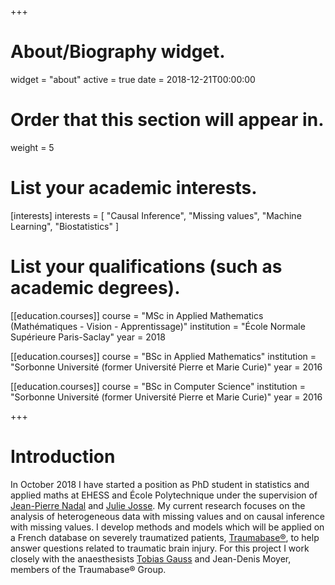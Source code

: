 +++
# About/Biography widget.
widget = "about"
active = true
date = 2018-12-21T00:00:00

# Order that this section will appear in.
weight = 5

# List your academic interests.
[interests]
  interests = [
    "Causal Inference",
    "Missing values",
    "Machine Learning",
    "Biostatistics"
  ]

# List your qualifications (such as academic degrees).

[[education.courses]]
  course = "MSc in Applied Mathematics (Mathématiques - Vision - Apprentissage)"
  institution = "École Normale Supérieure Paris-Saclay"
  year = 2018

[[education.courses]]
  course = "BSc in Applied Mathematics"
  institution = "Sorbonne Université (former Université Pierre et Marie Curie)"
  year = 2016

[[education.courses]]
  course = "BSc in Computer Science"
  institution = "Sorbonne Université (former Université Pierre et Marie Curie)"
  year = 2016
 
+++

<link rel="canonical" href="{{ config.extra.live_base_url }}{{ current_path }}">

# Introduction

In October 2018 I have started a position as PhD student in statistics and applied maths at EHESS and École Polytechnique under the supervision of <a href="http://www.lps.ens.fr/~nadal/" target="_blank">Jean-Pierre Nadal</a> and <a href="http://juliejosse.com" target="_blank">Julie Josse</a>. My current research focuses on the analysis of heterogeneous data with missing values and on causal inference with missing values. I develop methods and models which will be applied on a French database on severely traumatized patients, <a href="http://www.traumabase.eu/en_US" target="_blank">Traumabase®</a>, to help answer questions related to traumatic brain injury. For this project I work closely with the anaesthesists <a href="https://www.researchgate.net/profile/Tobias_Gauss" target="_blank">Tobias Gauss</a> and Jean-Denis Moyer, members of the Traumabase® Group.